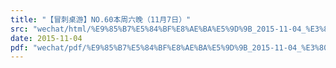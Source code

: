 ```yaml
---
title: "【冒刺桌游】NO.60本周六晚（11月7日）"
src: "wechat/html/%E9%85%B7%E5%84%BF%E8%AE%BA%E5%9D%9B_2015-11-04_%E3%80%90%E5%86%92%E5%88%BA%E6%A1%8C%E6%B8%B8%E3%80%91NO.60%E6%9C%AC%E5%91%A8%E5%85%AD%E6%99%9A%EF%BC%8811%E6%9C%887%E6%97%A5%EF%BC%89.html"
date: 2015-11-04
pdf: "wechat/pdf/%E9%85%B7%E5%84%BF%E8%AE%BA%E5%9D%9B_2015-11-04_%E3%80%90%E5%86%92%E5%88%BA%E6%A1%8C%E6%B8%B8%E3%80%91NO.60%E6%9C%AC%E5%91%A8%E5%85%AD%E6%99%9A%EF%BC%8811%E6%9C%887%E6%97%A5%EF%BC%89.pdf"
---
```

